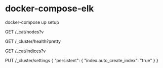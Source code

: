 # docker-compose-elk

docker-compose up setup



GET /_cat/nodes?v

GET /_cluster/health?pretty

GET /_cat/indices?v

PUT /_cluster/settings
{
  "persistent": {
    "index.auto_create_index": "true"
  }
}
